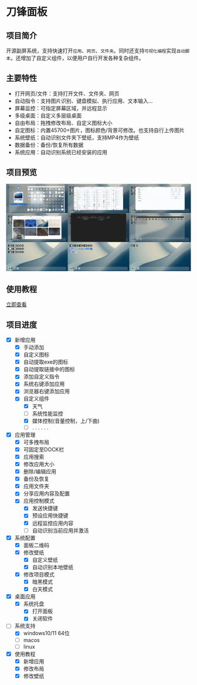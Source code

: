 # 刀锋面板
## 项目简介
开源副屏系统，支持快速打开```应用```、```网页```、```文件夹```。同时还支持```可视化编程```实现```自动脚本```。还增加了自定义组件，以便用户自行开发各种复杂组件。

## 主要特性
* 打开网页/文件：支持打开文件、文件夹、网页
* 自动指令：支持图片识别、键盘模拟、执行应用、文本输入...
* 屏幕监控：可指定屏幕区域，并远程显示
* 多级桌面：自定义多层级桌面
* 自由布局：拖拽修改布局、自定义图标大小
* 自定图标：内置45700+图片，图标颜色/背景可修改。也支持自行上传图片
* 系统壁纸：自动识别文件夹下壁纸，支持MP4作为壁纸
* 数据备份：备份/恢复所有数据
* 系统应用：自动识别系统已经安装的应用
## 项目预览

![首页](https://raw.githubusercontent.com/bladexmm/x-panel/master/static/imgs/all_tiny.png)


## 使用教程

[立即查看](https://github.com/bladexmm/x-panel/blob/master/guide.md)

## 项目进度
- [x] 新增应用
  - [x] 手动添加
  - [x] 自定义图标
  - [x] 自动提取exe的图标
  - [x] 自动提取链接中的图标
  - [x] 添加自定义指令
  - [x] 系统右键添加应用 
  - [x] 浏览器右键添加应用
  - [x] 自定义组件
    - [x] 天气
    - [ ] 系统性能监控
    - [x] 媒体控制(音量控制，上/下曲)
    - [ ] . . . . . .
- [x] 应用管理
  - [x] 可多拽布局
  - [x] 可固定至DOCK栏
  - [x] 应用搜索
  - [x] 修改应用大小
  - [x] 删除/编辑应用
  - [x] 备份及恢复
  - [x] 应用文件夹
  - [x] 分享应用内容及配置
  - [x] 应用控制模式
    - [x] 发送快捷键
    - [x] 预设应用快捷键
    - [x] 远程监控应用内容
    - [ ] 自动识别当前应用并激活
- [x] 系统配置
  - [x] 面板二维码
  - [x] 修改壁纸
    - [x] 自定义壁纸
    - [x] 自动识别本地壁纸 
  - [x] 修改项目模式
    - [x] 暗黑模式
    - [x] 白天模式
- [x] 桌面应用
  - [x] 系统托盘
    - [x] 打开面板
    - [x] 关闭软件
- [ ] 系统支持
  - [x] windows10/11 64位
  - [ ] macos
  - [ ] linux
- [x] 使用教程
  - [x] 新增应用
  - [x] 修改布局
  - [x] 修改壁纸